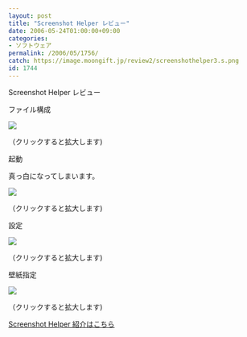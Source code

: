 ```yaml
---
layout: post
title: "Screenshot Helper レビュー"
date: 2006-05-24T01:00:00+09:00
categories:
- ソフトウェア
permalink: /2006/05/1756/
catch: https://image.moongift.jp/review2/screenshothelper3.s.png
id: 1744
---
```

Screenshot Helper レビュー  
<!--more-->

ファイル構成

  

[![](https://image.moongift.jp/review2/screenshothelper1.s.png)](https://image.moongift.jp/review2/screenshothelper1.png)  
  
（クリックすると拡大します)

  

起動

  

真っ白になってしまいます。

  

[![](https://image.moongift.jp/review2/screenshothelper2.s.png)](https://image.moongift.jp/review2/screenshothelper2.png)  
  
（クリックすると拡大します)

  

設定

  

[![](https://image.moongift.jp/review2/screenshothelper3.s.png)](https://image.moongift.jp/review2/screenshothelper3.png)  
  
（クリックすると拡大します)

  

壁紙指定

  

[![](https://image.moongift.jp/review2/screenshothelper4.s.png)](https://image.moongift.jp/review2/screenshothelper4.png)  
  
（クリックすると拡大します)

  

[Screenshot Helper 紹介はこちら](http://fw.moongift.jp/intro/i-1755.html)

